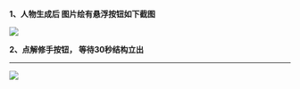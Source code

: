 **1、人物生成后 图片绘有悬浮按钮如下截图**

![](https://cdn.nlark.com/yuque/0/2024/png/12434197/1730865449713-2a64ad08-1ce1-49fb-a268-51fc5d59f3ea.png)

**2、点解修手按钮， 等待30秒结构立出**

****

![](https://cdn.nlark.com/yuque/0/2024/png/12434197/1730865580652-6acaede9-3d17-4889-b032-36f5c82361cd.png)

